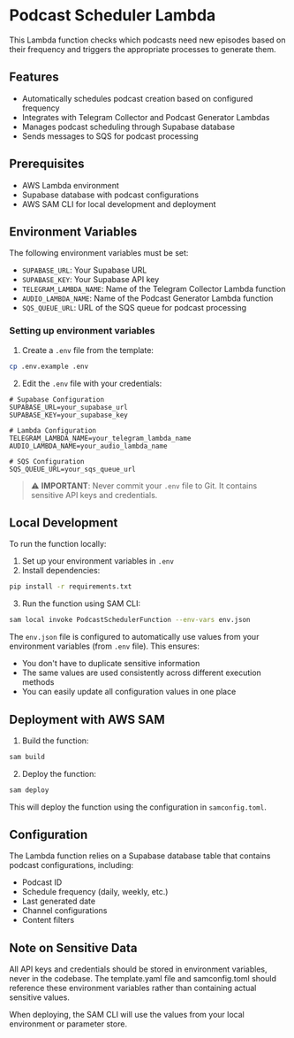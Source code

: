 # Podcast Scheduler Lambda

This Lambda function checks which podcasts need new episodes based on their frequency and triggers the appropriate processes to generate them.

## Features

- Automatically schedules podcast creation based on configured frequency
- Integrates with Telegram Collector and Podcast Generator Lambdas
- Manages podcast scheduling through Supabase database
- Sends messages to SQS for podcast processing

## Prerequisites

- AWS Lambda environment
- Supabase database with podcast configurations
- AWS SAM CLI for local development and deployment

## Environment Variables

The following environment variables must be set:

- `SUPABASE_URL`: Your Supabase URL
- `SUPABASE_KEY`: Your Supabase API key
- `TELEGRAM_LAMBDA_NAME`: Name of the Telegram Collector Lambda function
- `AUDIO_LAMBDA_NAME`: Name of the Podcast Generator Lambda function
- `SQS_QUEUE_URL`: URL of the SQS queue for podcast processing

### Setting up environment variables

1. Create a `.env` file from the template:

```bash
cp .env.example .env
```

2. Edit the `.env` file with your credentials:

```
# Supabase Configuration
SUPABASE_URL=your_supabase_url
SUPABASE_KEY=your_supabase_key

# Lambda Configuration
TELEGRAM_LAMBDA_NAME=your_telegram_lambda_name
AUDIO_LAMBDA_NAME=your_audio_lambda_name

# SQS Configuration
SQS_QUEUE_URL=your_sqs_queue_url
```

> ⚠️ **IMPORTANT**: Never commit your `.env` file to Git. It contains sensitive API keys and credentials.

## Local Development

To run the function locally:

1. Set up your environment variables in `.env`
2. Install dependencies:

```bash
pip install -r requirements.txt
```

3. Run the function using SAM CLI:

```bash
sam local invoke PodcastSchedulerFunction --env-vars env.json
```

The `env.json` file is configured to automatically use values from your environment variables (from `.env` file). This ensures:

- You don't have to duplicate sensitive information
- The same values are used consistently across different execution methods
- You can easily update all configuration values in one place

## Deployment with AWS SAM

1. Build the function:
```bash
sam build
```

2. Deploy the function:
```bash
sam deploy
```

This will deploy the function using the configuration in `samconfig.toml`.

## Configuration

The Lambda function relies on a Supabase database table that contains podcast configurations, including:

- Podcast ID
- Schedule frequency (daily, weekly, etc.)
- Last generated date
- Channel configurations
- Content filters

## Note on Sensitive Data

All API keys and credentials should be stored in environment variables, never in the codebase. The template.yaml file and samconfig.toml should reference these environment variables rather than containing actual sensitive values.

When deploying, the SAM CLI will use the values from your local environment or parameter store. 